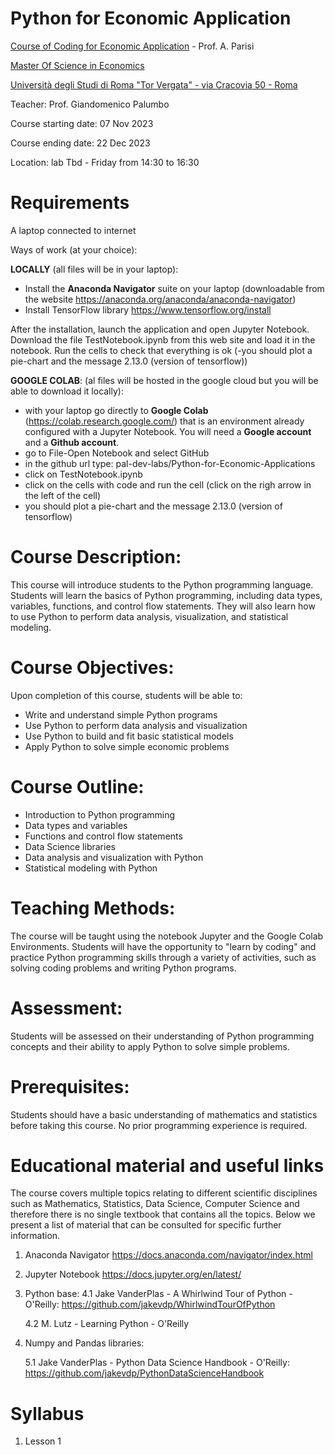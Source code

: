 # Python for Economic Application

[Course of Coding for Economic Application](https://economia.uniroma2.it/master-science/economics/corso/2021/) - Prof. A. Parisi

[Master Of Science in Economics ](https://economia.uniroma2.it/master-science/economics)

[Università degli Studi di Roma "Tor Vergata" - via Cracovia 50 - Roma ](http://web.uniroma2.it/en)

Teacher: Prof. Giandomenico Palumbo

Course starting date: 07 Nov 2023

Course ending date: 22 Dec 2023

Location: lab Tbd - Friday from 14:30 to 16:30

# Requirements
A laptop connected to internet

Ways of work (at your choice):

**LOCALLY** (all files will be in your laptop): 
- Install the **Anaconda Navigator** suite on your laptop (downloadable from the website https://anaconda.org/anaconda/anaconda-navigator)
- Install TensorFlow library https://www.tensorflow.org/install

After the installation, launch the application and open Jupyter Notebook. Download the file TestNotebook.ipynb from this web site and load it in the notebook. Run the cells to check that everything is ok (-you should plot a pie-chart and the message 2.13.0 (version of tensorflow))


**GOOGLE COLAB**: (al files will be hosted in the google cloud but you will be able to download it locally):
- with your laptop go directly to **Google Colab** (https://colab.research.google.com/) that is an environment already configured with a Jupyter Notebook. You will need a **Google account** and a **Github account**.
- go to File-Open Notebook and select GitHub 
- in the github url type: pal-dev-labs/Python-for-Economic-Applications
- click on TestNotebook.ipynb
- click on the cells with code and run the cell (click on the righ arrow in the left of the cell)
- you should plot a pie-chart and the message 2.13.0 (version of tensorflow)

# Course Description:

This course will introduce students to the Python programming language. Students will learn the basics of Python programming, including data types, variables, functions, and control flow statements. They will also learn how to use Python to perform data analysis, visualization, and statistical modeling.

# Course Objectives:
Upon completion of this course, students will be able to:

- Write and understand simple Python programs
- Use Python to perform data analysis and visualization
- Use Python to build and fit basic statistical models
- Apply Python to solve simple economic problems

# Course Outline:
- Introduction to Python programming
- Data types and variables
- Functions and control flow statements
- Data Science libraries
- Data analysis and visualization with Python
- Statistical modeling with Python

# Teaching Methods:
The course will be taught using the notebook Jupyter and the Google Colab Environments. Students will have the opportunity to "learn by coding" and practice Python programming skills through a variety of activities, such as solving coding problems and writing Python programs.

# Assessment:
Students will be assessed on their understanding of Python programming concepts and their ability to apply Python to solve simple problems.

# Prerequisites:
Students should have a basic understanding of mathematics and statistics before taking this course. No prior programming experience is required.
   
# Educational material and useful links
The course covers multiple topics relating to different scientific disciplines such as Mathematics, Statistics, Data Science, Computer Science and therefore there is no single textbook that contains all the topics.
Below we present a list of material that can be consulted for specific further information.

1. Anaconda Navigator
https://docs.anaconda.com/navigator/index.html
2. Jupyter Notebook
https://docs.jupyter.org/en/latest/
3. Python base:
    4.1 Jake VanderPlas - A Whirlwind Tour of Python - O'Reilly: https://github.com/jakevdp/WhirlwindTourOfPython

    4.2 M. Lutz - Learning Python - O'Reilly 
4.  Numpy and Pandas libraries:

    5.1 Jake VanderPlas - Python Data Science Handbook - O'Reilly: https://github.com/jakevdp/PythonDataScienceHandbook

# Syllabus

1. Lesson 1
